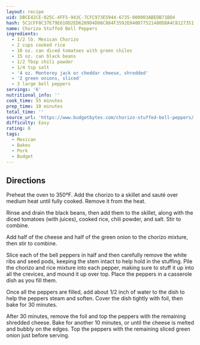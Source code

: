 ```yaml
---
layout: recipe
uid: DBCE42CE-025C-4FF5-943C-7CFC973E5944-6735-000003ABEDB71BD4
hash: 5C1CFF8C37E79E610D2ED6289D4D08C884F3592E040B77521480D8A4C8127351
name: Chorizo Stuffed Bell Peppers
ingredients:
  - 1/2 lb. Mexican Chorizo
  - 2 cups cooked rice
  - 10 oz. can diced tomatoes with green chiles
  - 15 oz. can black beans
  - 1/2 Tbsp chili powder
  - 1/4 tsp salt
  - '4 oz. Monterey jack or cheddar cheese, shredded'
  - '2 green onions, sliced'
  - 3 large bell peppers
servings: '6'
nutritional_info: ''
cook_time: 55 minutes
prep_time: 10 minutes
total_time: ''
source_url: 'https://www.budgetbytes.com/chorizo-stuffed-bell-peppers/'
difficulty: Easy
rating: 0
tags:
  - Mexican
  - Bakes
  - Pork
  - Budget
---
```


## Directions

Preheat the oven to 350ºF. Add the chorizo to a skillet and sauté over medium heat until fully cooked. Remove it from the heat.

Rinse and drain the black beans, then add them to the skillet, along with the diced tomatoes (with juices), cooked rice, chili powder, and salt. Stir to combine.

Add half of the cheese and half of the green onion to the chorizo mixture, then stir to combine.

Slice each of the bell peppers in half and then carefully remove the white ribs and seed pods, keeping the stem intact to help hold in the stuffing. Pile the chorizo and rice mixture into each pepper, making sure to stuff it up into all the crevices, and mound it up over top. Place the peppers in a casserole dish as you fill them.

Once all the peppers are filled, add about 1/2 inch of water to the dish to help the peppers steam and soften. Cover the dish tightly with foil, then bake for 30 minutes.

After 30 minutes, remove the foil and top the peppers with the remaining shredded cheese. Bake for another 10 minutes, or until the cheese is melted and bubbly on the edges. Top the peppers with the remaining sliced green onion just before serving.
